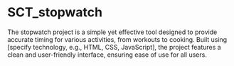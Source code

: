 # SCT_stopwatch
The stopwatch project is a simple yet effective tool designed to provide accurate timing for various activities, from workouts to cooking. Built using [specify technology, e.g., HTML, CSS, JavaScript], the project features a clean and user-friendly interface, ensuring ease of use for all users.
